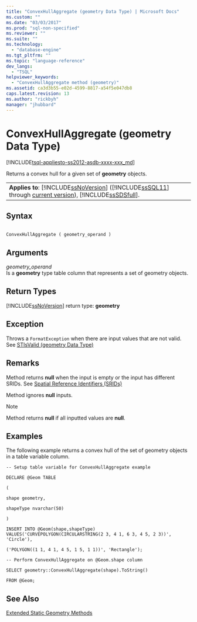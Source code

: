 ```yaml
---
title: "ConvexHullAggregate (geometry Data Type) | Microsoft Docs"
ms.custom: ""
ms.date: "03/03/2017"
ms.prod: "sql-non-specified"
ms.reviewer: ""
ms.suite: ""
ms.technology: 
  - "database-engine"
ms.tgt_pltfrm: ""
ms.topic: "language-reference"
dev_langs: 
  - "TSQL"
helpviewer_keywords: 
  - "ConvexHullAggregate method (geometry)"
ms.assetid: ca3d3b55-e02d-4599-8817-a54f5e047db8
caps.latest.revision: 13
ms.author: "rickbyh"
manager: "jhubbard"
---
```

# ConvexHullAggregate (geometry Data Type)
[!INCLUDE[tsql-appliesto-ss2012-asdb-xxxx-xxx_md](../../relational-databases/databases/includes/tsql-appliesto-ss2012-asdb-xxxx-xxx-md.md)]

  Returns a convex hull for a given set of **geometry** objects.  
  
||  
|-|  
|**Applies to**: [!INCLUDE[ssNoVersion](../../advanced-analytics/r-services/includes/ssnoversion-md.md)] ([!INCLUDE[ssSQL11](../../analysis-services/includes/sssql11-md.md)] through [current version](http://msdn.microsoft.com/library/bb500435.aspx)), [!INCLUDE[ssSDSfull](../../analysis-services/multidimensional-models/includes/sssdsfull-md.md)].|  
  
## Syntax  
  
```  
  
ConvexHullAggregate ( geometry_operand )  
```  
  
## Arguments  
 *geometry_operand*  
 Is a **geometry** type table column that represents a set of geometry objects.  
  
## Return Types  
 [!INCLUDE[ssNoVersion](../../advanced-analytics/r-services/includes/ssnoversion-md.md)] return type: **geometry**  
  
## Exception  
 Throws a `FormatException` when there are input values that are not valid. See [STIsValid &#40;geometry Data Type&#41;](../../t-sql/data-types/stisvalid-geometry-data-type.md)  
  
## Remarks  
 Method returns **null** when the input is empty or the input has different SRIDs. See [Spatial Reference Identifiers &#40;SRIDs&#41;](../../relational-databases/spatial/spatial-reference-identifiers-srids.md)  
  
 Method ignores **null** inputs.  
  
> [!NOTE]  
>  Method returns **null** if all inputted values are **null**.  
  
## Examples  
 The following example returns a convex hull of the set of geometry objects in a table variable column.  
  
 `-- Setup table variable for ConvexHullAggregate example`  
  
 `DECLARE @Geom TABLE`  
  
 `(`  
  
 `shape geometry,`  
  
 `shapeType nvarchar(50)`  
  
 `)`  
  
 `INSERT INTO @Geom(shape,shapeType) VALUES('CURVEPOLYGON(CIRCULARSTRING(2 3, 4 1, 6 3, 4 5, 2 3))', 'Circle'),`  
  
 `('POLYGON((1 1, 4 1, 4 5, 1 5, 1 1))', 'Rectangle');`  
  
 `-- Perform ConvexHullAggregate on @Geom.shape column`  
  
 `SELECT geometry::ConvexHullAggregate(shape).ToString()`  
  
 `FROM @Geom;`  
  
## See Also  
 [Extended Static Geometry Methods](../../t-sql/data-types/extended-static-geometry-methods.md)  
  
  
